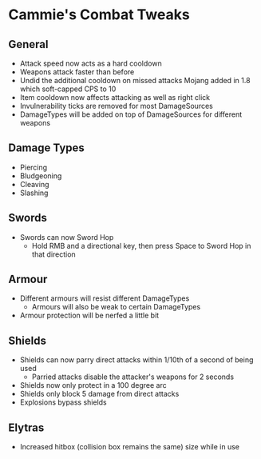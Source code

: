 # Cammie's Combat Tweaks

## General
- Attack speed now acts as a hard cooldown
- Weapons attack faster than before
- Undid the additional cooldown on missed attacks Mojang added in 1.8 which soft-capped CPS to 10
- Item cooldown now affects attacking as well as right click
- Invulnerability ticks are removed for most DamageSources
- DamageTypes will be added on top of DamageSources for different weapons

## Damage Types
- Piercing
- Bludgeoning
- Cleaving
- Slashing

## Swords
- Swords can now Sword Hop
  - Hold RMB and a directional key, then press Space to Sword Hop in that direction

## Armour
- Different armours will resist different DamageTypes
  - Armours will also be weak to certain DamageTypes
- Armour protection will be nerfed a little bit

## Shields
- Shields can now parry direct attacks within 1/10th of a second of being used
  - Parried attacks disable the attacker's weapons for 2 seconds
- Shields now only protect in a 100 degree arc
- Shields only block 5 damage from direct attacks
- Explosions bypass shields

## Elytras
- Increased hitbox (collision box remains the same) size while in use

